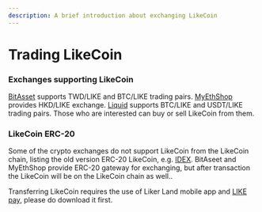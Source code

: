 ```yaml
---
description: A brief introduction about exchanging LikeCoin
---
```


# Trading LikeCoin

### Exchanges supporting LikeCoin 

[BitAsset](https://www.bitasset.com) supports TWD/LIKE and  BTC/LIKE trading pairs. [MyEthShop](https://www.myethshop.com) provides HKD/LIKE exchange. [Liquid](https://www.liquid.com/) supports BTC/LIKE and USDT/LIKE trading pairs. Those who are interested can buy or sell LikeCoin from them.

### LikeCoin ERC-20

Some of the crypto exchanges do not support LikeCoin from the LikeCoin chain, listing the old version ERC-20 LikeCoin, e.g. [IDEX](https://idex.market/eth/like). BitAseet and MyEthShop provide ERC-20 gateway for exchanging, but after transaction the LikeCoin will be on the LikeCoin chain as well..

Transferring LikeCoin requires the use of Liker Land mobile app and [LIKE pay](https://docs.like.co/user-guide/liker-land/like-pay), please do download it first.

